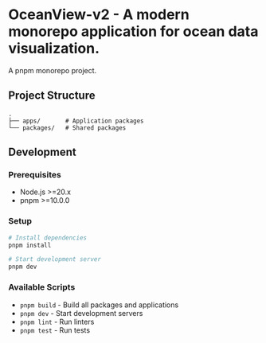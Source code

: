 # OceanView-v2 - A modern monorepo application for ocean data visualization.

A pnpm monorepo project.

## Project Structure

```
.
├── apps/       # Application packages
└── packages/   # Shared packages
```

## Development

### Prerequisites

- Node.js >=20.x
- pnpm >=10.0.0

### Setup

```bash
# Install dependencies
pnpm install

# Start development server
pnpm dev
```

### Available Scripts

- `pnpm build` - Build all packages and applications
- `pnpm dev` - Start development servers
- `pnpm lint` - Run linters
- `pnpm test` - Run tests
``` 